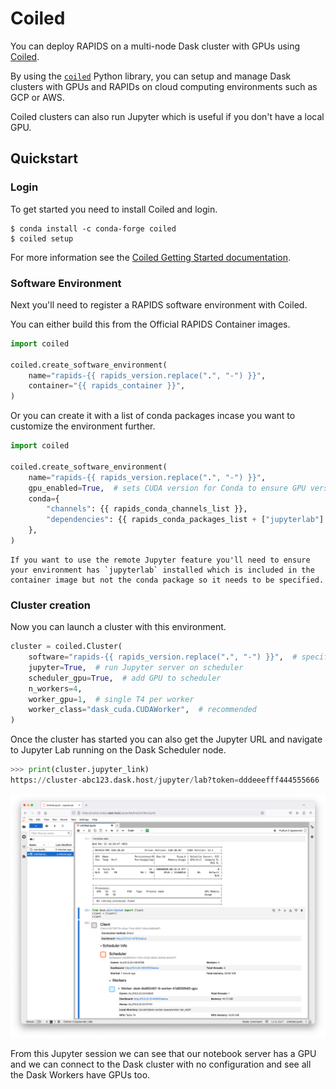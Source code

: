 # Coiled

You can deploy RAPIDS on a multi-node Dask cluster with GPUs using [Coiled](https://www.coiled.io/).

By using the [`coiled`](https://anaconda.org/conda-forge/coiled) Python library, you can setup and manage Dask clusters with GPUs and RAPIDs on cloud computing environments such as GCP or AWS.

Coiled clusters can also run Jupyter which is useful if you don't have a local GPU.

## Quickstart

### Login

To get started you need to install Coiled and login.

```console
$ conda install -c conda-forge coiled
$ coiled setup
```

For more information see the [Coiled Getting Started documentation](https://docs.coiled.io/user_guide/getting_started.html).

### Software Environment

Next you'll need to register a RAPIDS software environment with Coiled.

You can either build this from the Official RAPIDS Container images.

```python
import coiled

coiled.create_software_environment(
    name="rapids-{{ rapids_version.replace(".", "-") }}",
    container="{{ rapids_container }}",
)
```

Or you can create it with a list of conda packages incase you want to customize the environment further.

```python
import coiled

coiled.create_software_environment(
    name="rapids-{{ rapids_version.replace(".", "-") }}",
    gpu_enabled=True,  # sets CUDA version for Conda to ensure GPU version of packages get installed
    conda={
        "channels": {{ rapids_conda_channels_list }},
        "dependencies": {{ rapids_conda_packages_list + ["jupyterlab"] }},
    },
)
```

```{note}
If you want to use the remote Jupyter feature you'll need to ensure your environment has `jupyterlab` installed which is included in the container image but not the conda package so it needs to be specified.
```

### Cluster creation

Now you can launch a cluster with this environment.

```python
cluster = coiled.Cluster(
    software="rapids-{{ rapids_version.replace(".", "-") }}",  # specify the software env you just created
    jupyter=True,  # run Jupyter server on scheduler
    scheduler_gpu=True,  # add GPU to scheduler
    n_workers=4,
    worker_gpu=1,  # single T4 per worker
    worker_class="dask_cuda.CUDAWorker",  # recommended
)
```

Once the cluster has started you can also get the Jupyter URL and navigate to Jupyter Lab running on the Dask Scheduler node.

```python
>>> print(cluster.jupyter_link)
https://cluster-abc123.dask.host/jupyter/lab?token=dddeeefff444555666
```

![Screenshot of Jupyter Lab running on a Coiled Dask Cluster with GPUs](../_static/images/platforms/coiled/jupyter-on-coiled.png)

From this Jupyter session we can see that our notebook server has a GPU and we can connect to the Dask cluster with no configuration and see all the Dask Workers have GPUs too.

```{relatedexamples}

```
